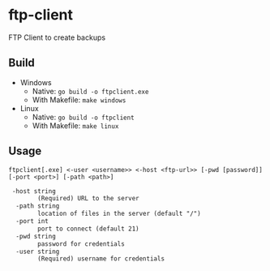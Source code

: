 # ftp-client

FTP Client to create backups

## Build

- Windows
  - Native: `go build -o ftpclient.exe`
  - With Makefile: `make windows`
- Linux
  - Native: `go build -o ftpclient`
  - With Makefile: `make linux`


## Usage

`ftpclient[.exe] <-user <username>> <-host <ftp-url>> [-pwd [password]] [-port <port>] [-path <path>]`

```txt
 -host string
        (Required) URL to the server
  -path string
        location of files in the server (default "/")
  -port int
        port to connect (default 21)
  -pwd string
        password for credentials
  -user string
        (Required) username for credentials

```
